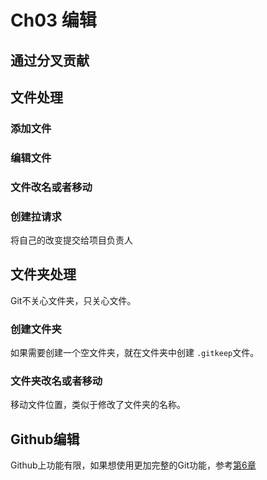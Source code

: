 # Ch03 编辑

## 通过分叉贡献

## 文件处理

### 添加文件

### 编辑文件

### 文件改名或者移动

### 创建拉请求

将自己的改变提交给项目负责人

## 文件夹处理

Git不关心文件夹，只关心文件。

### 创建文件夹

如果需要创建一个空文件夹，就在文件夹中创建 `.gitkeep`文件。

### 文件夹改名或者移动

移动文件位置，类似于修改了文件夹的名称。

## Github编辑

Github上功能有限，如果想使用更加完整的Git功能，参考[第6章](Ch06.md)
